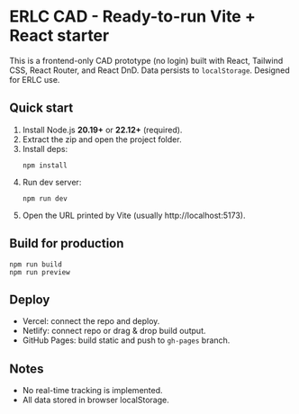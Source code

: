 # ERLC CAD - Ready-to-run Vite + React starter

This is a frontend-only CAD prototype (no login) built with React, Tailwind CSS, React Router, and React DnD.
Data persists to `localStorage`. Designed for ERLC use.

## Quick start

1. Install Node.js **20.19+** or **22.12+** (required).
2. Extract the zip and open the project folder.
3. Install deps:
   ```
   npm install
   ```
4. Run dev server:
   ```
   npm run dev
   ```
5. Open the URL printed by Vite (usually http://localhost:5173).

## Build for production
```
npm run build
npm run preview
```

## Deploy
- Vercel: connect the repo and deploy.
- Netlify: connect repo or drag & drop build output.
- GitHub Pages: build static and push to `gh-pages` branch.

## Notes
- No real-time tracking is implemented.
- All data stored in browser localStorage.
